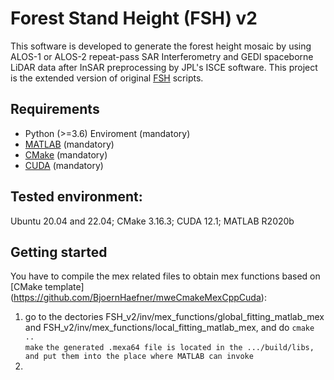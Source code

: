 # Forest Stand Height (FSH) v2  
This software is developed to generate the forest height mosaic by using ALOS-1 or ALOS-2 repeat-pass SAR Interferometry and GEDI spaceborne LiDAR data after InSAR preprocessing by JPL's ISCE software. This project is the extended version of original [FSH](https://github.com/leiyangleon/FSH) scripts.


## Requirements
* Python (>=3.6) Enviroment (mandatory)
* [MATLAB](https://de.mathworks.com/) (mandatory)
* [CMake](https://cmake.org/) (mandatory)
* [CUDA](https://developer.nvidia.com/cuda-downloads) (mandatory)


## Tested environment:
Ubuntu 20.04 and 22.04; CMake 3.16.3; CUDA 12.1; MATLAB R2020b

## Getting started
You have to compile the mex related files to obtain mex functions based on [CMake template] (https://github.com/BjoernHaefner/mweCmakeMexCppCuda):
1) go to the dectories FSH_v2/inv/mex_functions/global_fitting_matlab_mex and FSH_v2/inv/mex_functions/local_fitting_matlab_mex, and do
   `cmake ..`  
   `make`
   `the generated .mexa64 file is located in the .../build/libs, and put them into the place where MATLAB can invoke`
2)





 




